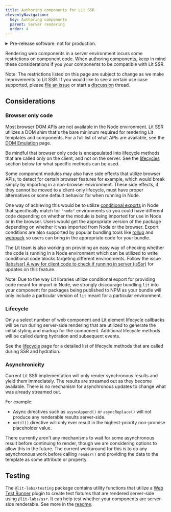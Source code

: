 ```yaml
---
title: Authoring components for Lit SSR
eleventyNavigation:
  key: Authoring components
  parent: Server rendering
  order: 4
---
```


<details class="pre-release">
  <summary> Pre-release software: not for production.</summary>
  
  Lit labs packages are published to get feedback from the wider community. This code shouldn't be used in production, but we encourage you to try it out and [file issues](https://github.com/lit/lit/issues/new/choose) for any bugs you find. For general feedback, please use the GitHub [discussion](https://github.com/lit/lit/discussions).

  For more information about the Lit labs process, see [Lib Labs](/docs/libraries/labs/)

</details>

Rendering web components in a server environment incurs some restrictions on component code. When authoring components, keep in mind these considerations if you your components to be compatible with Lit SSR.

Note: The restrictions listed on this page are subject to change as we make improvements to Lit SSR. If you would like to see a certain use case supported, please [file an issue](https://github.com/lit/lit/issues/new/choose) or start a [discussion](https://github.com/lit/lit/discussions) thread.

## Considerations

### Browser only code

Most browser DOM APIs are not available in the Node environment. Lit SSR utilizes a DOM shim that's the bare minimum required for rendering Lit templates and components. For a full list of what APIs are available, see the [DOM Emulation](/docs/ssr/dom-emulation) page.

Be mindful that browser only code is encapsulated into lifecycle methods that are called only on the client, and not on the server. See the [lifecycles](#lifecycles) section below for what specific methods can be used.

Some component modules may also have side effects that utilize browser APIs, to detect for certain browser features for example, which would break simply by importing in a non-browser environment. These side effects, if they cannot be moved to a client-only lifecycle, must have proper alternatives or some default behavior for when running in Node.

One way of achieving this would be to utilize [conditional exports](https://nodejs.org/api/packages.html#conditional-exports) in Node that specifically match for `"node"` environments so you could have different code depending on whether the module is being imported for use in Node or in the browser. Users would get the appropriate version of the package depending on whether it was imported from Node or the browser. Export conditions are also supported by popular bundling tools like [rollup](https://github.com/rollup/plugins/tree/master/packages/node-resolve#exportconditions) and [webpack](https://webpack.js.org/configuration/resolve/#resolveconditionnames) so users can bring in the appropriate code for your bundle.

The Lit team is also working on providing an easy way of checking whether the code is running in a Node environment which can be utilized to write conditional code blocks targeting different environments. Follow the issue [[labs/ssr] A way for client code to check if running in server (isSsr)](https://github.com/lit/lit/issues/3158) for updates on this feature.

Note: Due to the way Lit libraries utilize conditional export for providing code meant for import in Node, we strongly discourage bundling `lit` into your component for packages being published to NPM as your bundle will only include a particular version of `lit` meant for a particular environment.

### Lifecycle

Only a select number of web component and Lit element lifecycle callbacks will be run during server-side rendering that are utilized to generate the initial styling and markup for the component. Additional lifecycle methods will be called during hydration and subsequent events.

See the [lifecycle](/docs/ssr/lifecycle) page for a detailed list of lifecycle methods that are called during SSR and hydration.

### Asynchronicity

Current Lit SSR implementation will only render synchronous results and yield them immediately. The results are streamed out as they become available. There is no mechanism for asynchronous updates to change what was already streamed out.

For example:
 - Async directives such as `asyncAppend()` or `asyncReplace()` will not produce any renderable results server-side.
 - `until()` directive will only ever result in the highest-priority non-promise placeholder value.

There currently aren't any mechanisms to wait for some asynchronous result before continuing to render, though we are considering options to allow this in the future. The current workaround for this is to do any asynchronous work before calling `render()` and providing the data to the template as some attribute or property.

## Testing

The `@lit-labs/testing` package contains utility functions that utilize a [Web Test Runner](https://modern-web.dev/docs/test-runner/overview/) plugin to create test fixtures that are rendered server-side using `@lit-labs/ssr`. It can help test whether your components are server-side renderable. See more in the [readme](https://github.com/lit/lit/tree/main/packages/labs/testing#readme).
